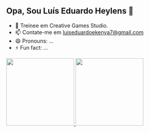 ## Opa, Sou Luís Eduardo Heylens 👋

- 🔭 Treinee em Creative Games Studio.
- 📫 Contate-me em luiseduardoekenya7@gmail.com
- 😄 Pronouns: ...
- ⚡ Fun fact: ...


<div>
<a href="https://github.com/seu-usuário-aqui">
<img loading="lazy" height="180em" src="https://github-readme-stats.vercel.app/api/top-langs/?username=dudu1337&layout=compact&langs_count=7&theme=dracula"/>
<img loading="lazy" height="180em" src="https://github-readme-stats.vercel.app/api?username=dudu1337&show_icons=true&theme=dracula&include_all_commits=true&count_private=true"/>
</div>
